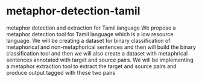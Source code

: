 # metaphor-detection-tamil
metaphor detection and extraction for Tamil language
We propose a metaphor detection tool for Tamil language which is a low resource language. We will be creating a dataset for binary classification of metaphorical and non-metaphorical sentences and then will build the binary classification tool and then we will also create a dataset with metaphrical sentences annotated with target and source pairs. We will be implementing a metaphor extraction tool to extract the target and source pairs and produce output tagged with these two pairs
